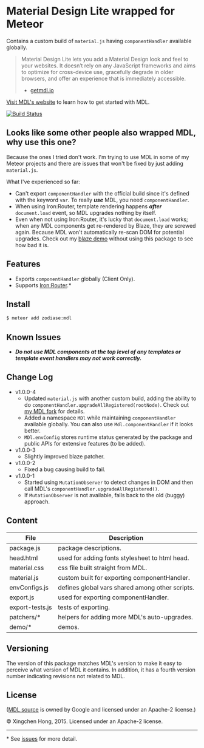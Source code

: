 Material Design Lite wrapped for Meteor
==============================================================================
Contains a custom build of `material.js` having `componentHandler` available globally.

> Material Design Lite lets you add a Material Design look and feel to your websites. It doesn’t rely on any JavaScript frameworks and aims to optimize for cross-device use, gracefully degrade in older browsers, and offer an experience that is immediately accessible.
> - [getmdl.io](http://www.getmdl.io/index.html)

[Visit MDL's website](http://www.getmdl.io/started/index.html) to learn how to get started with MDL.

[![Build Status](https://travis-ci.org/Zodiase/meteor-mdl.svg?branch=master)](https://travis-ci.org/Zodiase/meteor-mdl)

Looks like some other people also wrapped MDL, why use this one?
------------------------------------------------------------------------------
Because the ones I tried don't work. I'm trying to use MDL in some of my Meteor projects and there are issues that won't be fixed by just adding `material.js`.

What I've experienced so far:

* Can't export `componentHandler` with the official build since it's defined with the keyword `var`. To really ***use*** MDL, you need `componentHandler`.
* When using Iron:Router, template rendering happens ***after*** `document.load` event, so MDL upgrades nothing by itself.
* Even when not using Iron:Router, it's lucky that `document.load` works; when any MDL components get re-rendered by Blaze, they are screwed again. Because MDL won't automatically re-scan DOM for potential upgrades. Check out my [blaze demo](https://github.com/Zodiase/meteor-mdl/tree/master/demo/blaze) without using this package to see how bad it is.

Features
------------------------------------------------------------------------------
* Exports `componentHandler` globally (Client Only).
* Supports [Iron:Router](https://github.com/iron-meteor/iron-router).*

Install
------------------------------------------------------------------------------
```Bash
$ meteor add zodiase:mdl
```

Known Issues
------------------------------------------------------------------------------
* ***Do not use MDL components at the top level of any templates or template event handlers may not work correctly.***

Change Log
------------------------------------------------------------------------------
* v1.0.0-4
	* Updated `material.js` with another custom build, adding the ability to do `componentHandler.upgradeAllRegistered(rootNode)`. Check out [my MDL fork](https://github.com/Zodiase/material-design-lite) for details.
	* Added a namespace `MDl` while maintaining `componentHandler` available globally. You can also use `Mdl.componentHandler` if it looks better.
	* `MDl.envConfig` stores runtime status generated by the package and public APIs for extensive features (to be added).
* v1.0.0-3
	* Slightly improved blaze patcher.
* v1.0.0-2
	* Fixed a bug causing build to fail. 
* v1.0.0-1
    * Started using `MutationObserver` to detect changes in DOM and then call MDL's `componentHandler.upgradeAllRegistered()`.
    * If `MutationObserver` is not available, falls back to the old (buggy) approach.

Content
------------------------------------------------------------------------------
| File            | Description                                     |
| --------------- | ----------------------------------------------- |
| package.js      | package descriptions.                           |
| head.html       | used for adding fonts stylesheet to html head.  |
| material.css    | css file built straight from MDL.               |
| material.js     | custom built for exporting componentHandler.    |
| envConfigs.js   | defines global vars shared among other scripts. |
| export.js       | used for exporting componentHandler.            |
| export-tests.js | tests of exporting.                             |
| patchers/*      | helpers for adding more MDL's auto-upgrades.    |
| demo/*          | demos.                                          |

Versioning
------------------------------------------------------------------------------
The version of this package matches MDL's version to make it easy to perceive what version of MDL it contains.
In addition, it has a fourth version number indicating revisions not related to MDL.

License
------------------------------------------------------------------------------
([MDL source](https://github.com/google/material-design-lite) is owned by Google and licensed under an Apache-2 license.)

© Xingchen Hong, 2015. Licensed under an Apache-2 license.


------------------------------------------------------------------------------
\* See [issues](https://github.com/Zodiase/meteor-mdl/issues) for more detail.

